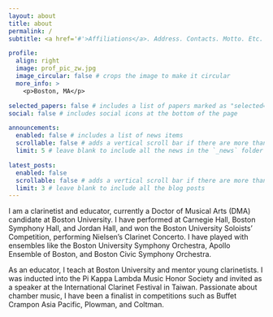 ```yaml
---
layout: about
title: about
permalink: /
subtitle: <a href='#'>Affiliations</a>. Address. Contacts. Motto. Etc.

profile:
  align: right
  image: prof_pic_zw.jpg
  image_circular: false # crops the image to make it circular
  more_info: >
    <p>Boston, MA</p>

selected_papers: false # includes a list of papers marked as "selected={true}"
social: false # includes social icons at the bottom of the page

announcements:
  enabled: false # includes a list of news items
  scrollable: false # adds a vertical scroll bar if there are more than 3 news items
  limit: 5 # leave blank to include all the news in the `_news` folder

latest_posts:
  enabled: false
  scrollable: false # adds a vertical scroll bar if there are more than 3 new posts items
  limit: 3 # leave blank to include all the blog posts
---
```


I am a clarinetist and educator, currently a Doctor of Musical Arts (DMA) candidate at Boston University. I have performed at Carnegie Hall, Boston Symphony Hall, and Jordan Hall, and won the Boston University Soloists’ Competition, performing Nielsen’s Clarinet Concerto. I have played with ensembles like the Boston University Symphony Orchestra, Apollo Ensemble of Boston, and Boston Civic Symphony Orchestra.

As an educator, I teach at Boston University and mentor young clarinetists. I was inducted into the Pi Kappa Lambda Music Honor Society and invited as a speaker at the International Clarinet Festival in Taiwan. Passionate about chamber music, I have been a finalist in competitions such as Buffet Crampon Asia Pacific, Plowman, and Coltman.
